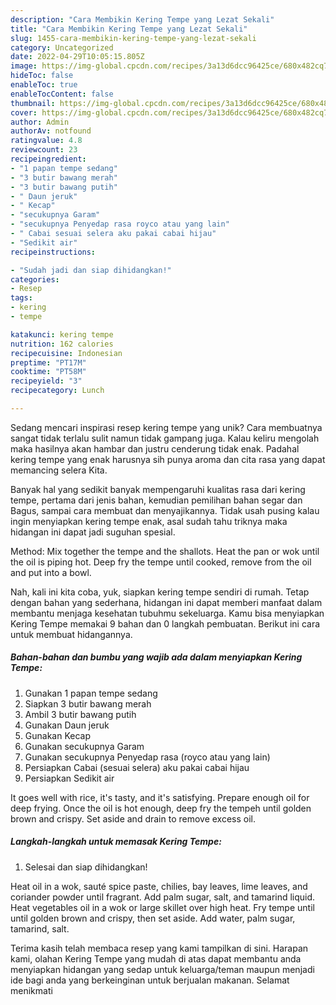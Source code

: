 ```yaml
---
description: "Cara Membikin Kering Tempe yang Lezat Sekali"
title: "Cara Membikin Kering Tempe yang Lezat Sekali"
slug: 1455-cara-membikin-kering-tempe-yang-lezat-sekali
category: Uncategorized
date: 2022-04-29T10:05:15.805Z
image: https://img-global.cpcdn.com/recipes/3a13d6dcc96425ce/680x482cq70/kering-tempe-foto-resep-utama.jpg
hideToc: false
enableToc: true
enableTocContent: false
thumbnail: https://img-global.cpcdn.com/recipes/3a13d6dcc96425ce/680x482cq70/kering-tempe-foto-resep-utama.jpg
cover: https://img-global.cpcdn.com/recipes/3a13d6dcc96425ce/680x482cq70/kering-tempe-foto-resep-utama.jpg
author: Admin
authorAv: notfound
ratingvalue: 4.8
reviewcount: 23
recipeingredient:
- "1 papan tempe sedang"
- "3 butir bawang merah"
- "3 butir bawang putih"
- " Daun jeruk"
- " Kecap"
- "secukupnya Garam"
- "secukupnya Penyedap rasa royco atau yang lain"
- " Cabai sesuai selera aku pakai cabai hijau"
- "Sedikit air"
recipeinstructions:

- "Sudah jadi dan siap dihidangkan!"
categories:
- Resep
tags:
- kering
- tempe

katakunci: kering tempe 
nutrition: 162 calories
recipecuisine: Indonesian
preptime: "PT17M"
cooktime: "PT58M"
recipeyield: "3"
recipecategory: Lunch

---
```





Sedang mencari inspirasi resep kering tempe yang unik? Cara membuatnya sangat tidak terlalu sulit namun tidak gampang juga. Kalau keliru mengolah maka hasilnya akan hambar dan justru cenderung tidak enak. Padahal kering tempe yang enak harusnya sih punya aroma dan cita rasa yang dapat memancing selera Kita.





Banyak hal yang sedikit banyak mempengaruhi kualitas rasa dari kering tempe, pertama dari jenis bahan, kemudian pemilihan bahan segar dan Bagus, sampai cara membuat dan menyajikannya. Tidak usah pusing kalau ingin menyiapkan kering tempe enak,      asal sudah tahu triknya maka hidangan ini dapat jadi suguhan spesial.














Method: Mix together the tempe and the shallots. Heat the pan or wok until the oil is piping hot. Deep fry the tempe until cooked, remove from the oil and put into a bowl.






Nah, kali ini kita coba, yuk, siapkan kering tempe sendiri di rumah. Tetap dengan bahan yang sederhana, hidangan ini dapat memberi manfaat dalam membantu menjaga kesehatan tubuhmu sekeluarga. Kamu bisa menyiapkan Kering Tempe memakai 9 bahan dan 0 langkah pembuatan. Berikut ini cara untuk membuat hidangannya.

<!--inarticleads1-->

##### Bahan-bahan dan bumbu yang wajib ada dalam menyiapkan Kering Tempe:

1. Gunakan 1 papan tempe sedang
1. Siapkan 3 butir bawang merah
1. Ambil 3 butir bawang putih
1. Gunakan  Daun jeruk
1. Gunakan  Kecap
1. Gunakan secukupnya Garam
1. Gunakan secukupnya Penyedap rasa (royco atau yang lain)
1. Persiapkan  Cabai (sesuai selera) aku pakai cabai hijau
1. Persiapkan Sedikit air


It goes well with rice, it&#39;s tasty, and it&#39;s satisfying. Prepare enough oil for deep frying. Once the oil is hot enough, deep fry the tempeh until golden brown and crispy. Set aside and drain to remove excess oil. 

<!--inarticleads2-->

##### Langkah-langkah untuk memasak Kering Tempe:


1. Selesai dan siap dihidangkan!

Heat oil in a wok, sauté spice paste, chilies, bay leaves, lime leaves, and coriander powder until fragrant. Add palm sugar, salt, and tamarind liquid. Heat vegetables oil in a wok or large skillet over high heat. Fry tempe until until golden brown and crispy, then set aside. Add water, palm sugar, tamarind, salt. 

Terima kasih telah membaca resep yang kami tampilkan di sini. Harapan kami, olahan Kering Tempe yang mudah di atas dapat membantu anda menyiapkan hidangan yang sedap untuk keluarga/teman maupun menjadi ide bagi anda yang berkeinginan untuk berjualan makanan. Selamat menikmati
